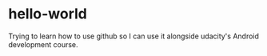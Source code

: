 # hello-world
Trying to learn how to use github so I can use it alongside udacity's Android development course.
